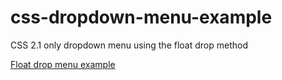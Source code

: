 # css-dropdown-menu-example
CSS 2.1 only dropdown menu using the float drop method  

[Float drop menu example](https://thlib.github.io/css-dropdown-menu-example/)
